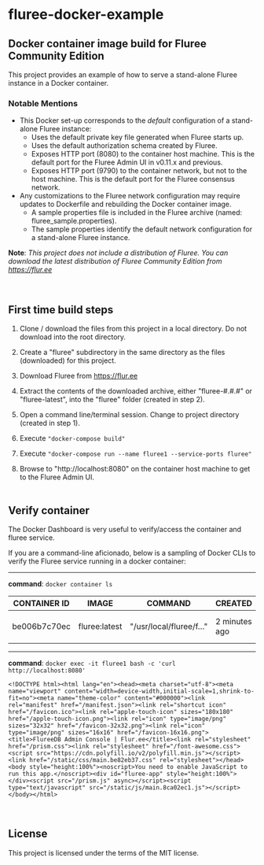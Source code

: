 # fluree-docker-example

## Docker container image build for Fluree Community Edition

This project provides an example of how to serve a stand-alone Fluree instance in a Docker container. 

### Notable Mentions
- This Docker set-up corresponds to the *default* configuration of a stand-alone Fluree instance:
    - Uses the default private key file generated when Fluree starts up.
    - Uses the default authorization schema created by Fluree.
    - Exposes HTTP port (8080) to the container host machine.  This is the default port for the Fluree Admin UI in v0.11.x and previous.
    - Exposes HTTP port (9790) to the container network, but not to the host machine.  This is the default port for the Fluree consensus network.
- Any customizations to the Fluree network configuration may require updates to Dockerfile and rebuilding the Docker container image.  
    - A sample properties file is included in the Fluree archive (named: fluree_sample.properties).
    - The sample properties identify the default network configuration for a stand-alone Fluree instance.

**Note**: *This project does not include a distribution of Fluree.  You can download the latest distribution of Fluree Community Edition from https://flur.ee*

&nbsp;

## First time build steps

1. Clone / download the files from this project in a local directory.  Do not download into the root directory.  

2. Create a "fluree" subdirectory in the same directory as the files (downloaded) for this project.

3. Download Fluree from https://flur.ee 

4. Extract the contents of the downloaded archive, either "fluree-#.#.#" or "fluree-latest", into the "fluree" folder (created in step 2).

5. Open a command line/terminal session.  Change to project directory  (created in step 1).  

6. Execute `"docker-compose build"`

7. Execute `"docker-compose run --name fluree1 --service-ports fluree"`

8. Browse to "http://localhost:8080" on the container host machine to get to the Fluree Admin UI.  
&nbsp;

## Verify container

The Docker Dashboard is very useful to verify/access the container and fluree service.

If you are a command-line aficionado, below is a sampling of Docker CLIs to verify the Fluree service running in a docker container:
&nbsp;

---
**command**: `docker container ls`

| CONTAINER ID | IMAGE | COMMAND | CREATED | STATUS | PORTS | NAMES |
| -- | -- | -- | -- | -- | -- | -- |
| be006b7c70ec | fluree:latest | "/usr/local/fluree/f…" | 2 minutes ago | Up 2 minutes | 0.0.0.0:8080->8080/tcp, 9790/tcp | fluree1 |

---
**command**: `docker exec -it fluree1 bash -c 'curl http://localhost:8080'`

```
<!DOCTYPE html><html lang="en"><head><meta charset="utf-8"><meta name="viewport" content="width=device-width,initial-scale=1,shrink-to-fit=no"><meta name="theme-color" content="#000000"><link rel="manifest" href="/manifest.json"><link rel="shortcut icon" href="/favicon.ico"><link rel="apple-touch-icon" sizes="180x180" href="/apple-touch-icon.png"><link rel="icon" type="image/png" sizes="32x32" href="/favicon-32x32.png"><link rel="icon" type="image/png" sizes="16x16" href="/favicon-16x16.png"><title>FlureeDB Admin Console | Flur.ee</title><link rel="stylesheet" href="/prism.css"><link rel="stylesheet" href="/font-awesome.css"><script src="https://cdn.polyfill.io/v2/polyfill.min.js"></script><link href="/static/css/main.be82eb37.css" rel="stylesheet"></head><body style="height:100%"><noscript>You need to enable JavaScript to run this app.</noscript><div id="fluree-app" style="height:100%"></div><script src="/prism.js" async></script><script type="text/javascript" src="/static/js/main.8ca02ec1.js"></script></body></html>
```
&nbsp;

## License
This project is licensed under the terms of the MIT license.